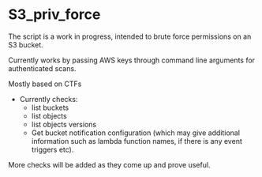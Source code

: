 # S3_priv_force
The script is a work in progress, intended to brute force permissions on an S3 bucket.

Currently works by passing AWS keys through command line arguments for authenticated scans.

Mostly based on CTFs
- Currently checks:
  - list buckets
  - list objects
  - list objects versions
  - Get bucket notification configuration (which may give additional information such as lambda function names, if there is any event triggers etc).

More checks will be added as they come up and prove useful.
